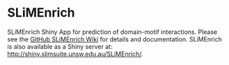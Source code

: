 # SLiMEnrich
SLiMEnrich Shiny App for prediction of domain-motif interactions. Please see the [GitHub SLiMEnrich Wiki](https://github.com/slimsuite/SLiMEnrich/wiki) for details and documentation. SLiMEnrich is also available as a Shiny server at: http://shiny.slimsuite.unsw.edu.au/SLiMEnrich/.
